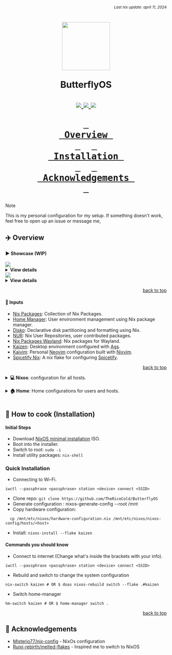 ###### *<div align=right><sub>Last nix update: april 11, 2024</sub></div>*

<h1 align='center'>
  <img src='https://github.com/TheRiceCold/ButterflyOS/blob/main/assets/ibu-circle.png' width='150px'/>

  ButterflyOS<br />
  <div align='center'>
    <a href='https://nixos.org'>
      <img src='https://img.shields.io/badge/NixOS-unstable-blue.svg?style=for-the-badge&labelColor=1b1e28&logo=NixOS&logoColor=add7ff&color=add7ff'>
    </a>
    <a href='https://github.com/TheRiceCold/dot'>
      <img src='https://img.shields.io/github/languages/code-size/TheRiceCold/ButterflyOS?color=5de4c7&labelColor=1b1e28&style=for-the-badge&logo=github&logoColor=5de4c7'>
    </a>
    <a href='https://github.com/TheRiceCold/ButterflyOS/stargazers'>
      <img src='https://img.shields.io/github/stars/TheRiceCold/ButterflyOS?color=fcc5e9&labelColor=1b1e28&style=for-the-badge&logo=starship&logoColor=fcc5e9'>
    </a>
  </div>

  **[<kbd> <br> Overview <br> </kbd>](#-Overview)** 
  **[<kbd> <br> Installation <br> </kbd>](#-Installation)** 
  **[<kbd> <br> Acknowledgements&nbsp; <br> </kbd>](#-Acknowledgements)**

</h1>

> [!NOTE]
>
> This is my personal configuration for my setup.
> If something doesn't work, feel free to open up an issue or message me,

## ✈️  Overview

#### ▶️  Showcase (WIP)

<img src='https://github.com/TheRiceCold/ButterflyOS/blob/main/assets/screenshots/lockscreen.jpg' />
<details>
  <summary> <b>View details</b></summary>

- Lockscreen: [Hyprlock][hyprlock-config]
- Idle Management: [Hypridle][hypridle-config]
    - Lockscreen: 5mins timeout
    - Suspend: 30mins timeout

</details>

<img src='https://github.com/TheRiceCold/ButterflyOS/blob/main/assets/screenshots/neovim.png' />
<details>
  <summary> <b>View details</b></summary>

- Text editor: [kaivim]
- Terminal Multiplexer: [zellij]
- System fetch tool: [fastfetch]
- Scratchpad: [Pyprland's scratchpad][pyprland]

</details>

<p align="right"><a href="#top">back to top</a></p>

#### 📝 Inputs
- [Nix Packages][nixpkgs]: Collection of Nix Packages.
- [Home Manager][home-manager]: User environment management using Nix package manager.
- [Disko][disko]: Declarative disk partitioning and formatting using Nix.
- [NUR][nur]: Nix User Repositories, user contributed packages.
- [Nix Packages Wayland][nixpkgs-wayland]: Nix packages for Wayland.
- [Kaizen][kaizen]: Desktop environment configured with [Ags].
- [Kaivim][kaivim]: Personal [Neovim] configuration built with [Nixvim].
- [Spicetify Nix][spicetify-nix]: A nix flake for configuring [Spicetify].

<p align="right"><a href="#top">back to top</a></p>

<details>
  <summary> <b>💻 Nixos</b>: configuration for all hosts.</summary>
  <br />

  > To switch host `cd` to `dots` directory and run `nix-switch <hostname>`.

  ---
  - **Shared** (defaults)
    - [bash][bash]: Shell
    - [grub][host-shared]: Bootloader
    - [pipewire][host-shared-services]: Sound server
    - [doas][host-shared]: Less bloated sudo
    - [podman][host-shared-virt]: Containerization tool
    - [jetbrains mono][jetbrains-font]: Typeface Nerd Font
  ---
  - **Kaizen**: Fully riced configuration that I will continue to improve.</summary>
    - [Services][host-kaizen-services]: [Flatpak], Bluetooth Manager
    - [Hardware][host-kaizen]: Bluetooth, [OpenGL], [OpenTabDriver].
    - [Programs][host-kaizen]:
      - [Droidcam][droidcam]: Turns phone camera into a webcam.
      - [virt-manager][virt-man]: GUI tool for managing virtual machines via libvirt.
      - [Hyprland][hyprland]: A highly customizable dynamic tiling wayland compositor.
    - [Virtualisation][host-kaizen]:
      - [libvirt] and [QEMU]
      - [Waydroid][waydroid]: Container-based android system.
  ---
  - **Minimo**: Lightweight configuration for the minimalist.</summary>
    - Window Manager: [dwm]

  <br />
  <p align="right"><a href="#top">back to top</a></p>
</details>
<br />

<details>
  <summary><b>🏠 Home</b>: Home configurations for users and hosts.</summary>
  <br />

  > To switch home by `cd` to `dots` directory and run `hm-switch`.

  ---
  - [**Shared**][home-shared] (defaults)
    - [firefox][firefox]: Browser
    - [helix]: Text Editor
    - [zoxide][home-shared-shell]: Smarter cd command
    - [btop][home-shared-cli]: System resource monitor
    - [bat][home-shared-cli]: Syntax highlighting (catppuccin)
  ---

  - [**Kaizen**][home-kaizen]: Fully riced configuration that I will continue to improve
    - Desktop Environment: [Kaizen]
    - Window Manager: [Hyprland][hyprland-config]
      - [Pyprland][pypr-config] extensions added:
        - [scratchpads][pypr-scratch]: Dropdown scratchpads
        - [magnify][pypr-magnify]: Toggle magnification (zoom)
      - [Hyprlock][hyprlock-config]: Lockscreen
      - [Hypridle][hypridle-config]: Idle management
      - [Hyprshade][hyprshade-config]: Shader configuration tool
    - [Terminal Applications][home-kaizen-cli]
      - [Zellij][zellij]: Multiplexer
      - [Yazi]: File Manager
      - [Curlie]: httpie-like curl
      - [Neomutt]: E-mail Reader
      - [Slides]: Presentation Tool
      - Utilities: [eza], [fastfetch], [onefetch]
      - Games: [tetris][vitetris], [uchess], [toipe]
      - Other: [pipes][pipes-rs], [krabby]
    - [Desktop Applications][home-kaizen-apps]
      - [foot][foot]: Terminal
      - [mpv][mpv]: Media player
      - [sioyek][sioyek]: PDF Viewer
      - [neovide][neovide]: Neovim GUI client
      - [spicetify][spicetify]: Customized spotify
      - [vesktop][vesktop]: Custom discord app
      - [ncmpcpp][ncmpcpp]: MPD client music player
      - [vscodium] (disabled): Less bloat vscode
      - Other: [easyeffects], [krita], [blender], [inkscape], [libresprite] and [godot]
    - [Shell Scripts][home-kaizen-scripts]:
      - [Colorscripts][home-kaizen-colorscripts]: [blocks][blocks-color], [crunch][crunch-color], [pacman][pacman-color], and [tanks][tanks-color]
  ---
  - [**Minimo**][home-minimo]: (WIP)

  <br /><p align="right"><a href="#top">back to top</a></p>
</details>
<br />

## 🍳 How to cook (Installation)

#### Initial Steps
- Download [NixOS minimal installation](https://nixos.org/download) ISO.
- Boot into the installer.
- Switch to root: `sudo -i`
- Install utility packages: `nix-shell`

### Quick Installation
- Connecting to Wi-Fi.
```
iwctl --passphrase <passphrase> station <device> connect <SSID>
```
- Clone repo: `git clone https://github.com/TheRiceCold/ButterflyOS`
- Generate configuration : nixos-generate-config --root /mnt
- Copy hardware configuration: 
```
  cp /mnt/etc/nixos/hardware-configuration.nix /mnt/etc/nixos/nixos-config/hosts/<host>
```
- Install: `nixos-install --flake kaizen`

#### Commands you should know
- Connect to internet (Change what's inside the brackets with your info).
```
iwctl --passphrase <passphrase> station <device> connect <SSID>
```
- Rebuild and switch to change the system configuration
```
nix-switch kaizen # OR $ doas nixos-rebuild switch --flake .#kaizen
```
- Switch home-manager
```
hm-switch kaizen # OR $ home-manager switch .
```

<p align="right"><a href="#top">back to top</a></p>

## 🙏 Acknowledgements

- [Misterio77/nix-config](Misterio77) - NixOs configuration
- [Ruixi-rebirth/melted-flakes](Ruixi) - Inspired me to switch to NixOS

<!-- Flake Inputs -->
[nixpkgs]: https://github.com/NixOS/nixpkgs/tree/nixpkgs-unstable
[disko]: https://github.com/nix-community/disko
[home-manager]: https://github.com/nix-community/disko
[nur]: https://github.com/nix-community/NUR
[nixpkgs-wayland]: https://github.com/nix-community/nixpkgs-wayland
[ags]: https://github.com/aylur/ags
[hyprlock]: https://github.com/hyprwm/hyprlock
[hypridle]: https://github.com/hyprwm/hypridle
[kaivim]: https://github.com/thericecold/kaivim
[kaizen]: https://github.com/thericecold/kaizen
[spicetify-nix]: https://github.com/the-argus/spicetify-nix

<!-- Nixos Shared -->
[bash]: ../nixos/shared/programs/bash.nix
[host-shared]: ../nixos/shared/default.nix
[home-shared-cli]: ../home/shared/cli/default.nix
[home-shared-shell]: ../home/shared/shell/default.nix
[host-shared-services]: ../nixos/shared/services.nix
[host-shared-virt]: ../nixos/shared/virtualisation.nix

[host-kaizen]: ../nixos/hosts/kaizen/default.nix
[host-kaizen-services]: ../nixos/hosts/kaizen/services.nix

[starship]: ../home/wolly/kaizen/shell/starship.nix

<!-- Home -->
[home-shared]: ../home/shared/default.nix
[home-kaizen]: ../home/wolly/kaizen/default.nix
[home-kaizen-cli]: ../home/wolly/kaizen/cli/default.nix
[home-kaizen-desktop]: ../home/wolly/kaizen/dekstop/default.nix
[home-kaizen-scripts]: ../home/wolly/kaizen/scripts//default.nix
[home-kaizen-apps]: ../home/wolly/kaizen/dekstop/apps/default.nix

<!-- Hyprland Configurations -->
[hyprland-config]: ../home/wolly/kaizen/desktop/hyprland
[pypr-config]: ../home/wolly/kaizen/desktop/hyprland/pypr/default.nix
[pypr-magnify]: https://github.com/hyprland-community/pyprland/wiki/magnify
[pypr-scratch]: https://github.com/hyprland-community/pyprland/wiki/scratchpads
[hypridle-config]: ../home/wolly/kaizen/desktop/hyprland/ecosystem/hypridle.nix
[hyprshade-config]: ../home/wolly/kaizen/desktop/hyprland/ecosystem/hyprshade.nix
[hyprlock-config]: ../home/wolly/kaizen/desktop/hyprland/ecosystem/hyprlock/default.nix


<!-- Color Scripts -->
[home-kaizen-colorscripts]: ../home/wolly/kaizen/scripts/colors/default.nix
[blocks-color]: ../home/wolly/kaizen/scripts/colors/blocks.nix
[crunch-color]: ../home/wolly/kaizen/scripts/colors/crunch.nix
[pacman-color]: ../home/wolly/kaizen/scripts/colors/pacman.nix
[tanks-color]: ../home/wolly/kaizen/scripts/colors/tanks.nix

<!-- Theme -->
[papirus-icon]: https://github.com/PapirusDevelopmentTeam/papirus-icon-theme
[bibata-modern-ice]: https://github.com/ful1e5/Bibata_Cursor
[gtk-catppuccin]: https://github.com/catppuccin/gtk


<!-- Desktop Packages -->
[pyprland]: ../home/wolly/kaizen/desktop/hyprland/pypr
[home-minimo]: ../home/wolly/minimo/default.nix
[kaizen-widgets]: https://github.com/TheRiceCode/kaizen-widgets

<!-- Apps -->
[helix]: ../home/shared/helix
[firefox]: ../home/shared/firefox
[vscodium]: ../home/wolly/kaizen/vscodium
[foot]: ../home/wolly/kaizen/desktop/apps/foot.nix
[sioyek]: ../home/wolly/kaizen/desktop/apps/sioyek.nix

<!-- Package Links -->
[mpv]: https://mpv.io
[ncmpcpp]: https://github.com/ncmpcpp/ncmpcpp
[easyeffects]: https://github.com/wwmm/easyeffects
[libresprite]: https://libresprite.github.io
[neovide]: https://neovide.dev
[dwm]: https://dwm.suckless.org
[hyprland]: https://hyprland.org
[opengl]: https://www.opengl.org
[nixvim]: https://github.com/nix-community/nixvim
[spicetify]: https://github.com/spicetify/spicetify-cli
[vesktop]: https://github.com/Vencord/Vesktop
[inkscape]: https://github.com/inkscape/inkscape
[jetbrains-font]: https://www.jetbrains.com/lp/mono
[neovim]: https://neovim.io
[flatpak]: https://flatpak.org
[virt-man]: https://virt-manager.org
[droidcam]: https://droidcam.app
[OpenTabDriver]: https://opentabletdriver.net
[libvirt]: https://libvirt.org
[qemu]: https://www.qemu.org
[waydroid]: https://waydro.id/

<!-- Terminal Applications -->
[neomutt]: https://neomutt.org
[yazi]: https://github.com/sxyazi/yazi
[eza]: https://github.com/eza-community/eza
[zellij]: ../home/packages/cli/zellij
[fastfetch]: ../home/packages/cli/sysfetch/fastfetch.nix
[onefetch]: ../home/packages/cli/sysfetch/onefetch.nix
[slides]: https://github.com/maaslalani/slides
[curlie]: https://github.com/rs/curlie
<!-- Games -->
[toipe]: https://github.com/Samyak2/toipe
[uchess]: https://github.com/tmountain/uchess
[vitetris]: https://github.com/vicgeralds/vitetris
<!-- Other -->
[pipes-rs]: https://github.com/lhvy/pipes-rs
[krabby]: https://github.com/yannjor/krabby

[godot]: https://godotengine.org
[krita]: https://krita.org/en
[blender]: https://www.blender.org
[aseprite]: https://www.aseprite.org

<!-- Themes -->
[Bibata-Cursor]: https://github.com/ful1e5/Bibata_Cursor
[Catppuccin]: https://github.com/catppuccin/catppuccin
[Papirus-icon-theme]: https://github.com/PapirusDevelopmentTeam/papirus-icon-theme

<!-- Fonts -->
[nerdfonts]: https://www.nerdfonts.com/
[fontawesome]: https://fontawesome.com/

<!-- Acknowledgements -->
[ruixi]: https://github.com/Ruixi-rebirth/flakes
[misterio77]: https://github.com/Misterio77/nix-config
[aylur]: https://github.com/aylur/dotfiles
